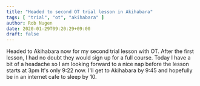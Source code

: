 ```yaml
---
title: "Headed to second OT trial lesson in Akihabara"
tags: [ "trial", "ot", "akihabara" ]
author: Rob Nugen
date: 2020-01-29T09:20:29+09:00
draft: false
---
```


Headed to Akihabara now for my second trial lesson with OT.  After the
first lesson, I had no doubt they would sign up for a full course.
Today I have a bit of a headache so I am looking forward to a nice nap
before the lesson starts at 3pm It's only 9:22 now.  I'll get to
Akihabara by 9:45 and hopefully be in an internet cafe to sleep by 10.

